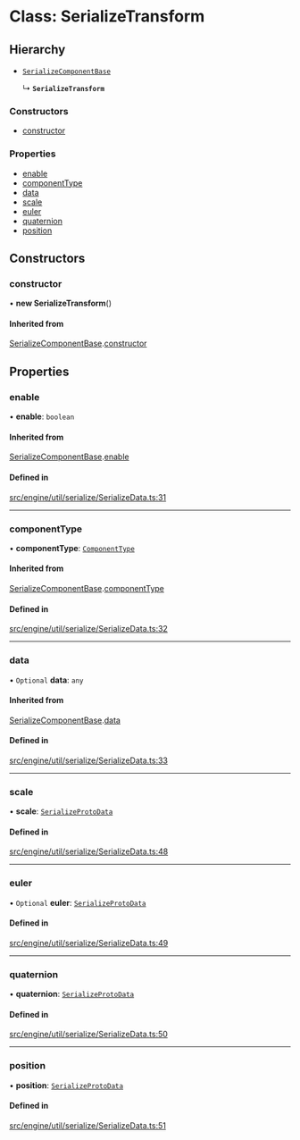 # Class: SerializeTransform

## Hierarchy

- [`SerializeComponentBase`](SerializeComponentBase.md)

  ↳ **`SerializeTransform`**


### Constructors

- [constructor](SerializeTransform.md#constructor)

### Properties

- [enable](SerializeTransform.md#enable)
- [componentType](SerializeTransform.md#componenttype)
- [data](SerializeTransform.md#data)
- [scale](SerializeTransform.md#scale)
- [euler](SerializeTransform.md#euler)
- [quaternion](SerializeTransform.md#quaternion)
- [position](SerializeTransform.md#position)

## Constructors

### constructor

• **new SerializeTransform**()

#### Inherited from

[SerializeComponentBase](SerializeComponentBase.md).[constructor](SerializeComponentBase.md#constructor)

## Properties

### enable

• **enable**: `boolean`

#### Inherited from

[SerializeComponentBase](SerializeComponentBase.md).[enable](SerializeComponentBase.md#enable)

#### Defined in

[src/engine/util/serialize/SerializeData.ts:31](https://github.com/Orillusion/orillusion/blob/main/src/engine/util/serialize/SerializeData.ts#L31)

___

### componentType

• **componentType**: [`ComponentType`](../enums/ComponentType.md)

#### Inherited from

[SerializeComponentBase](SerializeComponentBase.md).[componentType](SerializeComponentBase.md#componenttype)

#### Defined in

[src/engine/util/serialize/SerializeData.ts:32](https://github.com/Orillusion/orillusion/blob/main/src/engine/util/serialize/SerializeData.ts#L32)

___

### data

• `Optional` **data**: `any`

#### Inherited from

[SerializeComponentBase](SerializeComponentBase.md).[data](SerializeComponentBase.md#data)

#### Defined in

[src/engine/util/serialize/SerializeData.ts:33](https://github.com/Orillusion/orillusion/blob/main/src/engine/util/serialize/SerializeData.ts#L33)

___

### scale

• **scale**: [`SerializeProtoData`](SerializeProtoData.md)

#### Defined in

[src/engine/util/serialize/SerializeData.ts:48](https://github.com/Orillusion/orillusion/blob/main/src/engine/util/serialize/SerializeData.ts#L48)

___

### euler

• `Optional` **euler**: [`SerializeProtoData`](SerializeProtoData.md)

#### Defined in

[src/engine/util/serialize/SerializeData.ts:49](https://github.com/Orillusion/orillusion/blob/main/src/engine/util/serialize/SerializeData.ts#L49)

___

### quaternion

• **quaternion**: [`SerializeProtoData`](SerializeProtoData.md)

#### Defined in

[src/engine/util/serialize/SerializeData.ts:50](https://github.com/Orillusion/orillusion/blob/main/src/engine/util/serialize/SerializeData.ts#L50)

___

### position

• **position**: [`SerializeProtoData`](SerializeProtoData.md)

#### Defined in

[src/engine/util/serialize/SerializeData.ts:51](https://github.com/Orillusion/orillusion/blob/main/src/engine/util/serialize/SerializeData.ts#L51)
